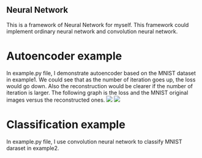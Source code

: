 ## Neural Network
This is a framework of Neural Network for myself. This framework could implement ordinary neural network and convolution neural network.
# Autoencoder example
In example.py file, I demonstrate autoencoder based on the MNIST dataset in example1. We could
see that as the number of iteration goes up, the loss would go down. Also the reconstruction
would be clearer if the number of iteration is larger. The following graph is the loss and the
MNIST original images versus the reconstructed ones.
![](https://github.com/randysuen1991/Neural-Network/blob/master/figures/autoencoder_mnist_loss.png)
![](https://github.com/randysuen1991/Neural-Network/blob/master/figures/autoencoder_mnist.png) 

# Classification example
In example.py file, I use convolution neural network to classify MNIST daraset in example2.